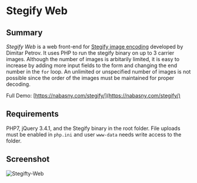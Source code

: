 # Stegify Web

## Summary

*Stegify Web* is a web front-end for [Stegify image encoding](https://github.com/DimitarPetrov/stegify) developed by Dimitar Petrov. It uses PHP to run the stegify binary on up to 3 carrier images. Although the number of images is arbitarily limited, it is easy to increase by adding more input fields to the form and changing the end number in the `for` loop. An unlimited or unspecified number of images is not possible since the order of the images must be maintained for proper decoding.

Full Demo: [https://nabasny.com/stegify/](https://nabasny.com/stegify/)

## Requirements

PHP7, jQuery 3.4.1, and the Stegify binary in the root folder. File uploads must be enabled in `php.ini` and user `www-data` needs write access to the folder.

## Screenshot

![Stegifty-Web](screen.png)
